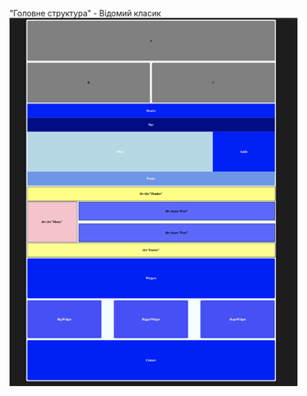 "Головне структура" - Відомий класик
![Elon](https://github.com/IFalcoNI/OktenWebHomework/blob/main/H4_HTML/Preview.png)
